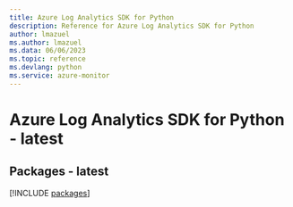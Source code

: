 ```yaml
---
title: Azure Log Analytics SDK for Python
description: Reference for Azure Log Analytics SDK for Python
author: lmazuel
ms.author: lmazuel
ms.data: 06/06/2023
ms.topic: reference
ms.devlang: python
ms.service: azure-monitor
---
```

# Azure Log Analytics SDK for Python - latest
## Packages - latest
[!INCLUDE [packages](log-analytics-index.md)]